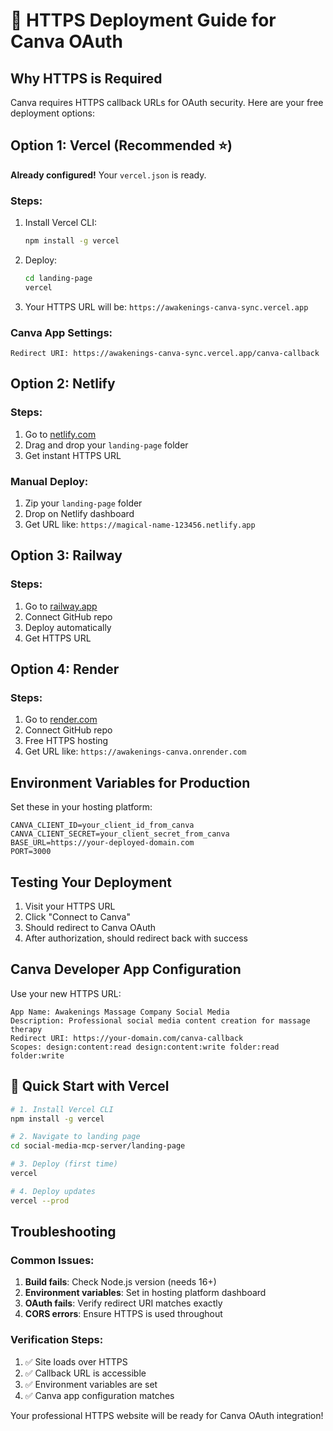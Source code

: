 # 🚀 HTTPS Deployment Guide for Canva OAuth

## Why HTTPS is Required
Canva requires HTTPS callback URLs for OAuth security. Here are your free deployment options:

## Option 1: Vercel (Recommended ⭐)

**Already configured!** Your `vercel.json` is ready.

### Steps:
1. Install Vercel CLI:
   ```bash
   npm install -g vercel
   ```

2. Deploy:
   ```bash
   cd landing-page
   vercel
   ```

3. Your HTTPS URL will be: `https://awakenings-canva-sync.vercel.app`

### Canva App Settings:
```
Redirect URI: https://awakenings-canva-sync.vercel.app/canva-callback
```

## Option 2: Netlify

### Steps:
1. Go to [netlify.com](https://netlify.com)
2. Drag and drop your `landing-page` folder
3. Get instant HTTPS URL

### Manual Deploy:
1. Zip your `landing-page` folder
2. Drop on Netlify dashboard
3. Get URL like: `https://magical-name-123456.netlify.app`

## Option 3: Railway

### Steps:
1. Go to [railway.app](https://railway.app)
2. Connect GitHub repo
3. Deploy automatically
4. Get HTTPS URL

## Option 4: Render

### Steps:
1. Go to [render.com](https://render.com)
2. Connect GitHub repo
3. Free HTTPS hosting
4. Get URL like: `https://awakenings-canva.onrender.com`

## Environment Variables for Production

Set these in your hosting platform:

```env
CANVA_CLIENT_ID=your_client_id_from_canva
CANVA_CLIENT_SECRET=your_client_secret_from_canva
BASE_URL=https://your-deployed-domain.com
PORT=3000
```

## Testing Your Deployment

1. Visit your HTTPS URL
2. Click "Connect to Canva"
3. Should redirect to Canva OAuth
4. After authorization, should redirect back with success

## Canva Developer App Configuration

Use your new HTTPS URL:

```
App Name: Awakenings Massage Company Social Media
Description: Professional social media content creation for massage therapy
Redirect URI: https://your-domain.com/canva-callback
Scopes: design:content:read design:content:write folder:read folder:write
```

## 🎯 Quick Start with Vercel

```bash
# 1. Install Vercel CLI
npm install -g vercel

# 2. Navigate to landing page
cd social-media-mcp-server/landing-page

# 3. Deploy (first time)
vercel

# 4. Deploy updates
vercel --prod
```

## Troubleshooting

### Common Issues:
1. **Build fails**: Check Node.js version (needs 16+)
2. **Environment variables**: Set in hosting platform dashboard
3. **OAuth fails**: Verify redirect URI matches exactly
4. **CORS errors**: Ensure HTTPS is used throughout

### Verification Steps:
1. ✅ Site loads over HTTPS
2. ✅ Callback URL is accessible
3. ✅ Environment variables are set
4. ✅ Canva app configuration matches

Your professional HTTPS website will be ready for Canva OAuth integration!